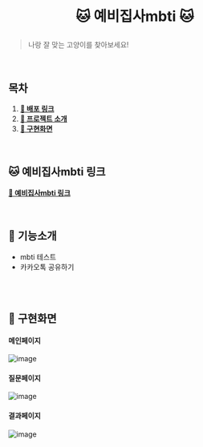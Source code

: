 <h1><p align="center">🐱 예비집사mbti 🐱<p></h1>

> 나랑 잘 맞는 고양이를 찾아보세요!

<br />

## 목차

1. [**📕 배포 링크**](#1)
2. [**📗 프로젝트 소개**](#2)
3. [**📘 구현화면**](#3)

<br />

<div id="1"></div>

## 🐱 예비집사mbti 링크

[**🔗 예비집사mbti 링크**](https://catmbtiapp.netlify.app/)

<br />

<div id="2"></div>

## 📗 기능소개

- mbti 테스트
- 카카오톡 공유하기


<br />

<div id="3"></div>

<br>

## 📙 구현화면

#### 메인페이지
![image](https://user-images.githubusercontent.com/56382506/192235249-b2a9ec0e-8a87-444f-9275-35d19c35d583.png)

#### 질문페이지
![image](https://user-images.githubusercontent.com/56382506/192235312-7e135ee8-4fd0-46dc-a11d-50d6163c28e7.png)

#### 결과페이지
![image](https://user-images.githubusercontent.com/56382506/192235396-cbd10736-8f66-406c-97a3-89b955adce58.png)
